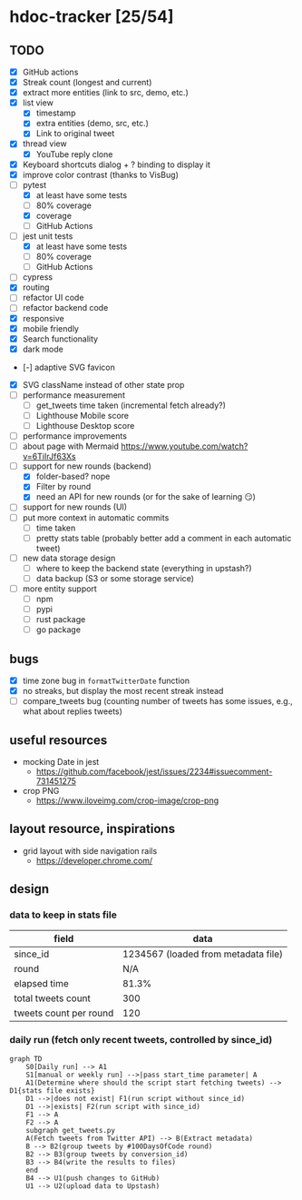 # hdoc-tracker [25/54]

## TODO

- [x] GitHub actions
- [x] Streak count (longest and current)
- [x] extract more entities (link to src, demo, etc.)
- [x] list view
  - [x] timestamp
  - [x] extra entities (demo, src, etc.)
  - [x] Link to original tweet
- [x] thread view
  - [x] YouTube reply clone
- [x] Keyboard shortcuts dialog + ? binding to display it
- [x] improve color contrast (thanks to VisBug)
- [ ] pytest
  - [x] at least have some tests
  - [ ] 80% coverage
  - [x] coverage
  - [ ] GitHub Actions
- [ ] jest unit tests
  - [x] at least have some tests
  - [ ] 80% coverage
  - [ ] GitHub Actions
- [ ] cypress
- [x] routing
- [ ] refactor UI code
- [ ] refactor backend code
- [x] responsive
- [x] mobile friendly
- [x] Search functionality
- [x] dark mode
- [-] adaptive SVG favicon
- [x] SVG className instead of other state prop
- [ ] performance measurement
  - [ ] get_tweets time taken (incremental fetch already?)
  - [ ] Lighthouse Mobile score
  - [ ] Lighthouse Desktop score
- [ ] performance improvements
- [ ] about page with Mermaid https://www.youtube.com/watch?v=6TiIrJf63Xs
- [ ] support for new rounds (backend)
  - [x] folder-based? nope
  - [x] Filter by round
  - [x] need an API for new rounds (or for the sake of learning 😏)
- [ ] support for new rounds (UI)
- [ ] put more context in automatic commits
  - [ ] time taken
  - [ ] pretty stats table (probably better add a comment in each automatic tweet)
- [ ] new data storage design
  - [ ] where to keep the backend state (everything in upstash?)
  - [ ] data backup (S3 or some storage service)
- [ ] more entity support
  - [ ] npm
  - [ ] pypi
  - [ ] rust package
  - [ ] go package

## bugs

- [x] time zone bug in `formatTwitterDate` function
- [x] no streaks, but display the most recent streak instead
- [ ] compare_tweets bug (counting number of tweets has some issues, e.g., what about replies tweets)

## useful resources

- mocking Date in jest
  - https://github.com/facebook/jest/issues/2234#issuecomment-731451275
- crop PNG
  - https://www.iloveimg.com/crop-image/crop-png

## layout resource, inspirations

- grid layout with side navigation rails
  - https://developer.chrome.com/

## design

### data to keep in stats file

| field                  | data                                |
| ---------------------- | ----------------------------------- |
| since_id               | 1234567 (loaded from metadata file) |
| round                  | N/A                                 |
| elapsed time           | 81.3%                               |
| total tweets count     | 300                                 |
| tweets count per round | 120                                 |

### daily run (fetch only recent tweets, controlled by since_id)

```mermaid
graph TD
    S0[Daily run] --> A1
    S1[manual or weekly run] -->|pass start_time parameter| A
    A1(Determine where should the script start fetching tweets) --> D1{stats file exists}
    D1 -->|does not exist| F1(run script without since_id)
    D1 -->|exists| F2(run script with since_id)
    F1 --> A
    F2 --> A
    subgraph get_tweets.py
    A(Fetch tweets from Twitter API) --> B(Extract metadata)
    B --> B2(group tweets by #100DaysOfCode round)
    B2 --> B3(group tweets by conversion_id)
    B3 --> B4(write the results to files)
    end
    B4 --> U1(push changes to GitHub)
    U1 --> U2(upload data to Upstash)
```
